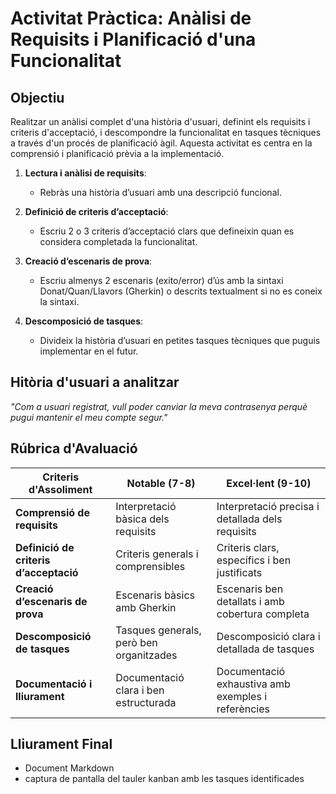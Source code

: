 # Activitat Pràctica: Anàlisi de Requisits i Planificació d'una Funcionalitat

## Objectiu
Realitzar un anàlisi complet d'una història d'usuari, definint els requisits i criteris d'acceptació, i descompondre la funcionalitat en tasques tècniques a través d'un procés de planificació àgil. Aquesta activitat es centra en la comprensió i planificació prèvia a la implementació.

1. **Lectura i anàlisi de requisits**:
   - Rebràs una història d’usuari amb una descripció funcional.

2. **Definició de criteris d’acceptació**:
   - Escriu 2 o 3 criteris d’acceptació clars que defineixin quan es considera completada la funcionalitat.

3. **Creació d’escenaris de prova**:
   - Escriu almenys 2 escenaris (exito/error) d’ús amb la sintaxi Donat/Quan/Llavors (Gherkin) o descrits textualment si no es coneix la sintaxi.

4. **Descomposició de tasques**:
   - Divideix la història d’usuari en petites tasques tècniques que puguis implementar en el futur.


## Hitòria d'usuari a analitzar

*"Com a usuari registrat, vull poder canviar la meva contrasenya perquè pugui mantenir el meu compte segur."*

## Rúbrica d'Avaluació

| Criteris d'Assoliment | Notable (7-8) | Excel·lent (9-10) |
|-----------------------|---------------|-------------------|
| **Comprensió de requisits** | Interpretació bàsica dels requisits | Interpretació precisa i detallada dels requisits |
| **Definició de criteris d’acceptació** | Criteris generals i comprensibles | Criteris clars, específics i ben justificats |
| **Creació d’escenaris de prova** | Escenaris bàsics amb Gherkin | Escenaris ben detallats i amb cobertura completa |
| **Descomposició de tasques** | Tasques generals, però ben organitzades | Descomposició clara i detallada de tasques |
| **Documentació i lliurament** | Documentació clara i ben estructurada | Documentació exhaustiva amb exemples i referències |

## Lliurament Final
- Document Markdown
- captura de pantalla del tauler kanban amb les tasques identificades




